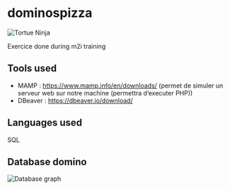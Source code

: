 # dominospizza

![Tortue Ninja](https://media.giphy.com/media/x8WHr4InW2LU4/giphy.gif)  

Exercice done during m2i training

## Tools used
* MAMP : https://www.mamp.info/en/downloads/ (permet de simuler un serveur web sur notre machine (permettra d’executer PHP))
* DBeaver : https://dbeaver.io/download/

## Languages used
SQL

## Database domino

![Database graph](https://drive.google.com/file/d/1EIYvoD68aFKDDXOwqq6pwKQEPh6F3i0x/view?usp=sharing)



